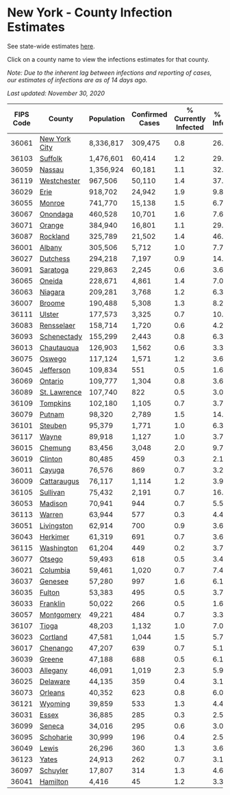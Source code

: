 # New York - County Infection Estimates

See state-wide estimates [here](/infections/us-ny).

Click on a county name to view the infections estimates for that county.

*Note: Due to the inherent lag between infections and reporting of cases, our estimates of infections are as of 14 days ago.*

*Last updated: November 30, 2020*

|   FIPS Code |                         County |   Population |   Confirmed Cases |   % Currently Infected |   % Total Infected |
|-------------|--------------------------------|--------------|-------------------|------------------------|--------------------|
|       36061 | [New York City](new-york-city) |    8,336,817 |           309,475 |                    0.8 |               26.0 |
|       36103 |             [Suffolk](suffolk) |    1,476,601 |            60,414 |                    1.2 |               29.1 |
|       36059 |               [Nassau](nassau) |    1,356,924 |            60,181 |                    1.1 |               32.9 |
|       36119 |     [Westchester](westchester) |      967,506 |            50,110 |                    1.4 |               37.9 |
|       36029 |                   [Erie](erie) |      918,702 |            24,942 |                    1.9 |                9.8 |
|       36055 |               [Monroe](monroe) |      741,770 |            15,138 |                    1.5 |                6.7 |
|       36067 |           [Onondaga](onondaga) |      460,528 |            10,701 |                    1.6 |                7.6 |
|       36071 |               [Orange](orange) |      384,940 |            16,801 |                    1.1 |               29.2 |
|       36087 |           [Rockland](rockland) |      325,789 |            21,502 |                    1.4 |               46.1 |
|       36001 |               [Albany](albany) |      305,506 |             5,712 |                    1.0 |                7.7 |
|       36027 |           [Dutchess](dutchess) |      294,218 |             7,197 |                    0.9 |               14.5 |
|       36091 |           [Saratoga](saratoga) |      229,863 |             2,245 |                    0.6 |                3.6 |
|       36065 |               [Oneida](oneida) |      228,671 |             4,861 |                    1.4 |                7.0 |
|       36063 |             [Niagara](niagara) |      209,281 |             3,768 |                    1.2 |                6.3 |
|       36007 |               [Broome](broome) |      190,488 |             5,308 |                    1.3 |                8.2 |
|       36111 |               [Ulster](ulster) |      177,573 |             3,325 |                    0.7 |               10.5 |
|       36083 |       [Rensselaer](rensselaer) |      158,714 |             1,720 |                    0.6 |                4.2 |
|       36093 |     [Schenectady](schenectady) |      155,299 |             2,443 |                    0.8 |                6.3 |
|       36013 |       [Chautauqua](chautauqua) |      126,903 |             1,562 |                    0.6 |                3.3 |
|       36075 |               [Oswego](oswego) |      117,124 |             1,571 |                    1.2 |                3.6 |
|       36045 |         [Jefferson](jefferson) |      109,834 |               551 |                    0.5 |                1.6 |
|       36069 |             [Ontario](ontario) |      109,777 |             1,304 |                    0.8 |                3.6 |
|       36089 |   [St. Lawrence](st.-lawrence) |      107,740 |               822 |                    0.5 |                3.0 |
|       36109 |           [Tompkins](tompkins) |      102,180 |             1,105 |                    0.7 |                3.7 |
|       36079 |               [Putnam](putnam) |       98,320 |             2,789 |                    1.5 |               14.9 |
|       36101 |             [Steuben](steuben) |       95,379 |             1,771 |                    1.0 |                6.3 |
|       36117 |                 [Wayne](wayne) |       89,918 |             1,127 |                    1.0 |                3.7 |
|       36015 |             [Chemung](chemung) |       83,456 |             3,048 |                    2.0 |                9.7 |
|       36019 |             [Clinton](clinton) |       80,485 |               459 |                    0.3 |                2.1 |
|       36011 |               [Cayuga](cayuga) |       76,576 |               869 |                    0.7 |                3.2 |
|       36009 |     [Cattaraugus](cattaraugus) |       76,117 |             1,114 |                    1.2 |                3.9 |
|       36105 |           [Sullivan](sullivan) |       75,432 |             2,191 |                    0.7 |               16.8 |
|       36053 |             [Madison](madison) |       70,941 |               944 |                    0.7 |                5.5 |
|       36113 |               [Warren](warren) |       63,944 |               577 |                    0.3 |                4.4 |
|       36051 |       [Livingston](livingston) |       62,914 |               700 |                    0.9 |                3.6 |
|       36043 |           [Herkimer](herkimer) |       61,319 |               691 |                    0.7 |                3.6 |
|       36115 |       [Washington](washington) |       61,204 |               449 |                    0.2 |                3.7 |
|       36077 |               [Otsego](otsego) |       59,493 |               618 |                    0.5 |                3.4 |
|       36021 |           [Columbia](columbia) |       59,461 |             1,020 |                    0.7 |                7.4 |
|       36037 |             [Genesee](genesee) |       57,280 |               997 |                    1.6 |                6.1 |
|       36035 |               [Fulton](fulton) |       53,383 |               495 |                    0.5 |                3.7 |
|       36033 |           [Franklin](franklin) |       50,022 |               266 |                    0.5 |                1.6 |
|       36057 |       [Montgomery](montgomery) |       49,221 |               484 |                    0.7 |                3.3 |
|       36107 |                 [Tioga](tioga) |       48,203 |             1,132 |                    1.0 |                7.0 |
|       36023 |           [Cortland](cortland) |       47,581 |             1,044 |                    1.5 |                5.7 |
|       36017 |           [Chenango](chenango) |       47,207 |               639 |                    0.7 |                5.1 |
|       36039 |               [Greene](greene) |       47,188 |               688 |                    0.5 |                6.1 |
|       36003 |           [Allegany](allegany) |       46,091 |             1,019 |                    2.3 |                5.9 |
|       36025 |           [Delaware](delaware) |       44,135 |               359 |                    0.4 |                3.1 |
|       36073 |             [Orleans](orleans) |       40,352 |               623 |                    0.8 |                6.0 |
|       36121 |             [Wyoming](wyoming) |       39,859 |               533 |                    1.3 |                4.4 |
|       36031 |                 [Essex](essex) |       36,885 |               285 |                    0.3 |                2.5 |
|       36099 |               [Seneca](seneca) |       34,016 |               295 |                    0.6 |                3.0 |
|       36095 |         [Schoharie](schoharie) |       30,999 |               196 |                    0.4 |                2.5 |
|       36049 |                 [Lewis](lewis) |       26,296 |               360 |                    1.3 |                3.6 |
|       36123 |                 [Yates](yates) |       24,913 |               262 |                    0.7 |                3.1 |
|       36097 |           [Schuyler](schuyler) |       17,807 |               314 |                    1.3 |                4.6 |
|       36041 |           [Hamilton](hamilton) |        4,416 |                45 |                    1.2 |                3.3 |
